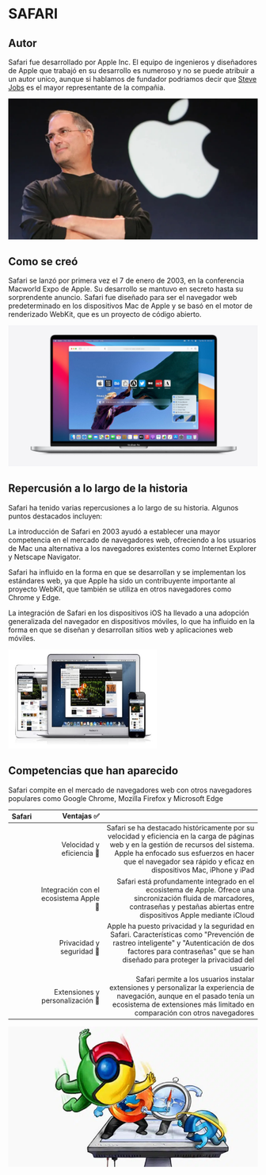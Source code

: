 # SAFARI
## Autor
Safari fue desarrollado por Apple Inc. El equipo de ingenieros y diseñadores de Apple que trabajó en su desarrollo es numeroso y no se puede atribuir a un autor unico, aunque si hablamos de fundador podriamos decir que [Steve Jobs](https://es.wikipedia.org/wiki/Steve_Jobs "Steve Jobs") es el mayor representante de la compañia.

![U+200E](https://github.com/marcgarciia18/SMX2-M8UF1A1-HistoriaWeb-2003-Safari-MarcGarcia/blob/main/Imagenes/Steve%20Jobs.jpg "Steve")

## Como se creó
Safari se lanzó por primera vez el 7 de enero de 2003, en la conferencia Macworld Expo de Apple. Su desarrollo se mantuvo en secreto hasta su sorprendente anuncio. Safari fue diseñado para ser el navegador web predeterminado en los dispositivos Mac de Apple y se basó en el motor de renderizado WebKit, que es un proyecto de código abierto.

![U+200E](https://github.com/marcgarciia18/SMX2-M8UF1A1-HistoriaWeb-2003-Safari-MarcGarcia/blob/main/Imagenes/Creacion.jpg "Creacion")

## Repercusión a lo largo de la historia
Safari ha tenido varias repercusiones a lo largo de su historia. Algunos puntos destacados incluyen:

La introducción de Safari en 2003 ayudó a establecer una mayor competencia en el mercado de navegadores web, ofreciendo a los usuarios de Mac una alternativa a los navegadores existentes como Internet Explorer y Netscape Navigator.

Safari ha influido en la forma en que se desarrollan y se implementan los estándares web, ya que Apple ha sido un contribuyente importante al proyecto WebKit, que también se utiliza en otros navegadores como Chrome y Edge.

La integración de Safari en los dispositivos iOS ha llevado a una adopción generalizada del navegador en dispositivos móviles, lo que ha influido en la forma en que se diseñan y desarrollan sitios web y aplicaciones web móviles.

<img src="https://github.com/marcgarciia18/SMX2-M8UF1A1-HistoriaWeb-2003-Safari-MarcGarcia/blob/main/Imagenes/Repercusion.jpg" alt="Logo" width="300" height="200" />

## Competencias que han aparecido
Safari compite en el mercado de navegadores web con otros navegadores populares como Google Chrome, Mozilla Firefox y Microsoft Edge


|Safari |Ventajas ✅| |
|----------|----------:|----------:|
| |Velocidad y eficiencia 📲|Safari se ha destacado históricamente por su velocidad y eficiencia en la carga de páginas web y en la gestión de recursos del sistema. Apple ha enfocado sus esfuerzos en hacer que el navegador sea rápido y eficaz en dispositivos Mac, iPhone y iPad |
| |Integración con el ecosistema Apple 🍎|Safari está profundamente integrado en el ecosistema de Apple. Ofrece una sincronización fluida de marcadores, contraseñas y pestañas abiertas entre dispositivos Apple mediante iCloud |
| |Privacidad y seguridad 🔐|Apple ha puesto privacidad y la seguridad en Safari. Características como "Prevención de rastreo inteligente" y "Autenticación de dos factores para contraseñas" que se han diseñado para proteger la privacidad del usuario |
| |Extensiones y personalización 🤳|Safari permite a los usuarios instalar extensiones y personalizar la experiencia de navegación, aunque en el pasado tenía un ecosistema de extensiones más limitado en comparación con otros navegadores |

![U+200E](https://github.com/marcgarciia18/SMX2-M8UF1A1-HistoriaWeb-2003-Safari-MarcGarcia/blob/main/Imagenes/Competencia.jpg "Competencia")
